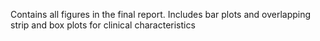 Contains all figures in the final report. Includes bar plots and overlapping strip and box plots for clinical characteristics
